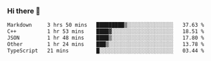 ### Hi there 👋

<!--
**WShiBin/WShiBin** is a ✨ _special_ ✨ repository because its `README.md` (this file) appears on your GitHub profile.

Here are some ideas to get you started:

- 🔭 I’m currently working on ...
- 🌱 I’m currently learning ...
- 👯 I’m looking to collaborate on ...
- 🤔 I’m looking for help with ...
- 💬 Ask me about ...
- 📫 How to reach me: ...
- 😄 Pronouns: ...
- ⚡ Fun fact: ...
-->

<!--START_SECTION:waka-->

```txt
Markdown     3 hrs 50 mins   █████████▒░░░░░░░░░░░░░░░   37.63 %
C++          1 hr 53 mins    ████▓░░░░░░░░░░░░░░░░░░░░   18.51 %
JSON         1 hr 48 mins    ████▒░░░░░░░░░░░░░░░░░░░░   17.80 %
Other        1 hr 24 mins    ███▒░░░░░░░░░░░░░░░░░░░░░   13.78 %
TypeScript   21 mins         █░░░░░░░░░░░░░░░░░░░░░░░░   03.44 %
```

<!--END_SECTION:waka-->
